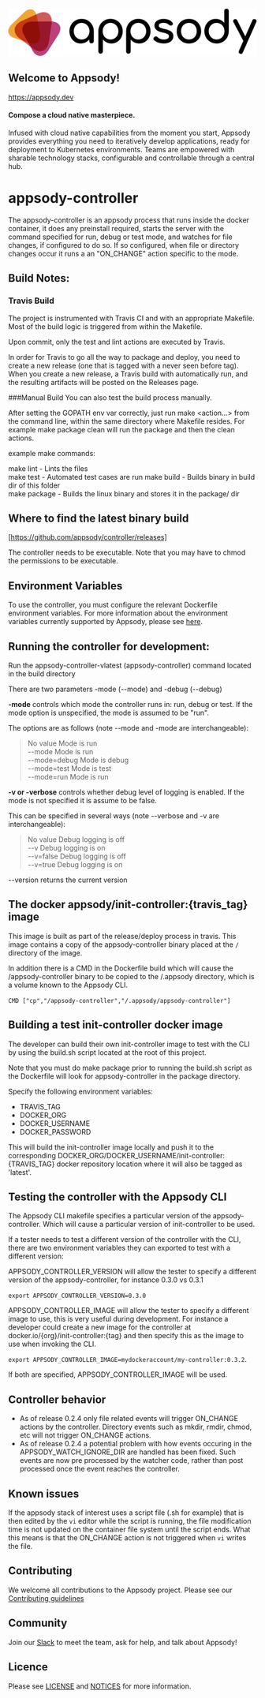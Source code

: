 ![](https://raw.githubusercontent.com/appsody/website/master/src/images/appsody_full_logo.svg?sanitize=true)

## Welcome to Appsody!
<https://appsody.dev>

#### Compose a cloud native masterpiece.

Infused with cloud native capabilities from the moment you start, Appsody provides everything you need to iteratively develop applications, ready for deployment to Kubernetes environments. Teams are empowered with sharable technology stacks, configurable and controllable through a central hub.

# appsody-controller 
The appsody-controller is an appsody process that runs inside the docker container, it does any preinstall required, starts the server with the command specified for run, debug or test mode, and watches for file changes, if configured to do so.  If so configured, when file or directory changes occur it runs a an "ON_CHANGE" action specific to the mode.

## Build Notes: 

### Travis Build
The project is instrumented with Travis CI and with an appropriate Makefile. Most of the build logic is triggered from within the Makefile.

Upon commit, only the test and lint actions are executed by Travis.

In order for Travis to go all the way to package and deploy, you need to create a new release (one that is tagged with a never seen before tag). When you create a new release, a Travis build with automatically run, and the resulting artifacts will be posted on the Releases page.

###Manual Build
You can also test the build process manually.

After setting the GOPATH env var correctly, just run make <action...> from the command line, within the same directory where Makefile resides. For example make package clean will run the package and then the clean actions.

example make commands:  
  
make lint  - Lints the files   
make test - Automated test cases are run
make build - Builds binary in build dir of this folder  
make package - Builds the linux binary and stores it in the package/ dir  

## Where to find the latest binary build

[https://github.com/appsody/controller/releases] 

The controller needs to be executable.  Note that you may have to chmod the permissions to be executable. 

## Environment Variables 
To use the controller, you must configure the relevant Dockerfile environment variables. For more information about the environment variables currently supported by Appsody, please see [here](https://appsody.dev/docs/stacks/environment-variables).

## Running the controller for development:  

Run the appsody-controller-vlatest (appsody-controller) command located in the build directory 

There are two parameters -mode (--mode) and -debug (--debug)

__-mode__ controls which mode the controller runs in: run, debug or test.
If the mode option is unspecified, the mode is assumed to be "run".

The options are as follows (note --mode and -mode are interchangeable):  
>No value      Mode is run  
>--mode      Mode is run  
>--mode=debug    Mode is debug  
>--mode=test     Mode is test  
>--mode=run      Mode is run  

__-v or -verbose__ controls whether debug level of logging is enabled.
If the mode is not specified it is assume to be false.

This can be specified in several ways (note --verbose and -v are interchangeable):  
>No value        Debug logging is off  
>--v      Debug logging is on  
>--v=false   Debug logging is off  
>--v=true   Debug logging is on  

--version returns the current version

## The docker appsody/init-controller:{travis_tag} image

This image is built as part of the release/deploy process in travis.
This image contains a copy of the appsody-controller binary placed at the `/` directory of the image.

In addition there is a CMD in the Dockerfile build which will cause the /appsody-controller binary to be copied to the /.appsody directory, which is a volume known to the Appsody CLI.

`CMD ["cp","/appsody-controller","/.appsody/appsody-controller"]`

## Building a test init-controller docker image

The developer can build their own init-controller image to test with the CLI by using the build.sh script located at the root of this project.

Note that you must do make package prior to running the build.sh script as the Dockerfile will look for appsody-controller in the package directory.

Specify the following environment variables:
- TRAVIS_TAG 
- DOCKER_ORG
- DOCKER_USERNAME
- DOCKER_PASSWORD

This will build the init-controller image locally and push it to the corresponding DOCKER_ORG/DOCKER_USERNAME/init-controller:{TRAVIS_TAG} docker repository location where it will also be tagged as 'latest'.

## Testing the controller with the Appsody CLI
The Appsody CLI makefile specifies a particular version of the appsody-controller.  Which will cause a particular version of init-controller to be used.

If a tester needs to test a different version of the controller with the CLI, there are two environment variables they can exported to test with a different version:

APPSODY_CONTROLLER_VERSION will allow the tester to specify a different version of the appsody-controller, for instance 0.3.0 vs 0.3.1

`export APPSODY_CONTROLLER_VERSION=0.3.0`

APPSODY_CONTROLLER_IMAGE will allow the tester to specify a different image to use, this is very useful during development.
For instance a developer could create a new image for the controller at docker.io/{org}/init-controller:{tag} and then specify this as the image to use when invoking the CLI.

`export APPSODY_CONTROLLER_IMAGE=mydockeraccount/my-controller:0.3.2`.

If both are specified, APPSODY_CONTROLLER_IMAGE will be used.

## Controller behavior

- As of release 0.2.4 only file related events will trigger ON_CHANGE actions by the controller.  Directory events such as mkdir, rmdir, chmod, etc will not trigger ON_CHANGE actions.
- As of release 0.2.4 a potential problem with how events occuring in the APPSODY_WATCH_IGNORE_DIR are handled has been fixed.  Such events are now pre processed by the watcher code, rather than post processed once the event reaches the controller.

## Known issues

If the appsody stack of interest uses a script file (.sh for example) that is then edited by the `vi` editor while the script is running, the file modification time is not updated on the container file system until the script ends.  What this means is that the ON_CHANGE action is not triggered when `vi` writes the file.

## Contributing

We welcome all contributions to the Appsody project. Please see our [Contributing guidelines](https://github.com/appsody/docs/blob/master/CONTRIBUTING.md)

## Community

Join our [Slack](https://appsody-slack.eu-gb.mybluemix.net/) to meet the team, ask for help, and talk about Appsody!

## Licence

Please see [LICENSE](https://github.com/appsody/docs/blob/master/LICENSE) and [NOTICES](https://github.com/appsody/website/blob/master/NOTICE.md) for more information.
